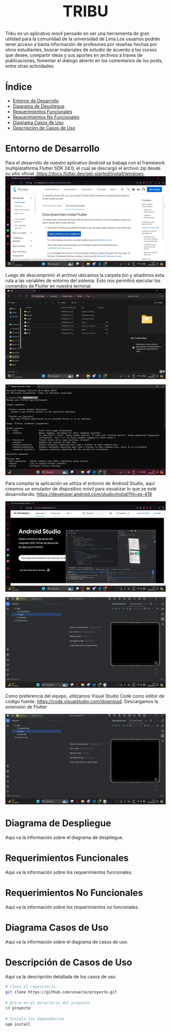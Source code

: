 <h1 style="text-align: center; font-size: 48px;">TRIBU</h1>

Tribu es un aplicativo movil pensado en ser una herramienta de gran utilidad para la comunidad de la universidad de Lima.Los usuarios podrán tener acceso a basta información de profesores por reseñas hechas por otros estudiantes, buscar materiales de estudio de acuerdo a los cursos que desee, compartir ideas y sus aportes en archivos a traves de publicaciones, fomentar el dialogo abierto en los comentarios de los posts, entre otras actividades.

# Índice

- [Entorno de Desarrollo](#entorno-de-desarrollo)
- [Diagrama de Despliegue](#diagrama-de-despliegue)
- [Requerimientos Funcionales](#requerimientos-funcionales)
- [Requerimientos No Funcionales](#requerimientos-no-funcionales)
- [Diagrama Casos de Uso](#diagrama-casos-de-uso)
- [Descripción de Casos de Uso](#descripcion-de-casos-de-uso)

# Entorno de Desarrollo

Para el desarrollo de nuestro aplicativo Android se trabaja con el framework multiplataforma Flutter SDK 24.0, el cual se descargó el archivo zip desde su sitio oficial .https://docs.flutter.dev/get-started/install/windows. 
![flutter instalación](resources\flutter_instalar.png)

Luego de descomprimir el archivo ubicamos la carpeta bin y añadimos esta ruta a las variables de entorno del sistema. Esto nos permitirá ejecutar los comandos de Flutter en nuestra terminal.
![bin carpeta](resources\bin_carpeta.png)

![flutter en terminal](resources\flutter_comandos.png)

Para compilar la aplicación se utiliza el entorno de Android Studio, aquí creamos un emulador de dispositivo móvil para visualizar lo que se esté desarrollando. https://developer.android.com/studio/install?hl=es-419

![descargar de android studio](resources\android_studio_instalar.png)

![emulador android studio](resources\emulador_android.png)

Como preferencia del equipo, utilizamos Visual Studio Code como editor de código fuente. https://code.visualstudio.com/download. Descargamos la extensión de Flutter 

![](resources\emulador_android.png)

# Diagrama de Despliegue

Aquí va la información sobre el diagrama de despliegue.

# Requerimientos Funcionales

Aquí va la información sobre los requerimientos funcionales.

# Requerimientos No Funcionales

Aquí va la información sobre los requerimientos no funcionales.

# Diagrama Casos de Uso

Aquí va la información sobre el diagrama de casos de uso.

# Descripción de Casos de Uso

Aquí va la descripción detallada de los casos de uso.


```bash
# Clona el repositorio
git clone https://github.com/usuario/proyecto.git

# Entra en el directorio del proyecto
cd proyecto

# Instala las dependencias
npm install
